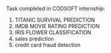 Task completed in CODSOFT internship:
1. TITANIC SURVIVAL PREDICTION
2. IMDB MOVIE RATING PREDICTION
3. IRIS FLOWER CLASSIFICATION
4. sales prediction
5. credit card fraud detection